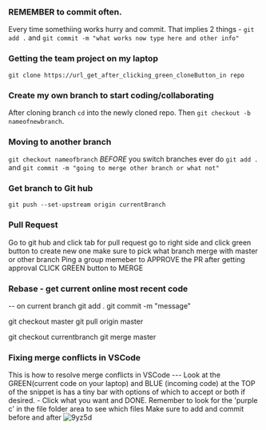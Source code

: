 ### REMEMBER to commit often.

Every time somethiing works hurry and commit. That implies 2 things - `git add .` and `git commit -m "what works now type here and other info"`

### Getting the team project on my laptop

`git clone https://url_get_after_clicking_green_cloneButton_in repo`

### Create my own branch to start coding/collaborating

After cloning branch `cd` into the newly cloned repo. Then `git checkout -b nameofnewbranch`.

### Moving to another branch

`git checkout nameofbranch`
_BEFORE_ you switch branches ever do `git add .` and `git commit -m "going to merge other branch or what not"`

### Get branch to Git hub

`git push --set-upstream origin currentBranch`

### Pull Request

Go to git hub and click tab for pull request
go to right side and click green button to create new one
make sure to pick what branch merge with master or other branch
Ping a group memeber to APPROVE the PR
after getting approval CLICK GREEN button to MERGE

### Rebase - get current online most recent code

-- on current branch
git add .
git commit -m "message"

git checkout master
git pull origin master

git checkout currentbranch
git merge master

### Fixing merge conflicts in VSCode
This is how to resolve merge conflicts in VSCode ---
Look at the
GREEN(current code on your laptop)
and BLUE (incoming code)
at the TOP of the snippet is has a tiny bar with options of which to accept or both if desired.  - Click what you want and DONE. Remember to look for the 'purple c' in the file folder area to see which files
Make sure to add and commit before and after
![9yz5d](https://user-images.githubusercontent.com/25558342/49952562-64e60080-feb9-11e8-8fac-9af849897bcd.jpg)
